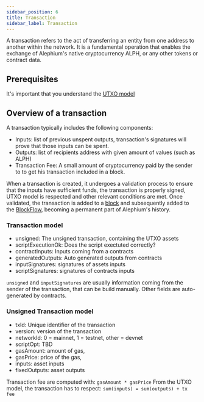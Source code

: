 ```yaml
---
sidebar_position: 6
title: Transaction
sidebar_label: Transaction
---
```


A transaction refers to the act of transferring an entity from one address to another within the network. It is a fundamental operation that enables the exchange of Alephium's native cryptocurrency ALPH, or any other tokens or contract data.

## Prerequisites

It's important that you understand the [UTXO model](/core-tech/stateful-utxo)

## Overview of a transaction

A transaction typically includes the following components:

* Inputs: list of previous unspent outputs, transaction's signatures will prove that those inputs can be spent.
* Outputs: list of recipients address with given amount of values (such as ALPH)
* Transaction Fee: A small amount of cryptocurrency paid by the sender to to get his transaction included in a block.

When a transaction is created, it undergoes a validation process to ensure that the inputs have sufficient funds, the transaction is properly signed, UTXO model is respected and other relevant conditions are met. 
Once validated, the transaction is added to a [block](/core-tech/block) and subsequently added to the [BlockFlow](/core-tech/blockflow-and-sharding), becoming a permanent part of Alephium's history.

### Transaction model
* unsigned: The unsigned transaction, containing the UTXO assets 
* scriptExecutionOk: Does the script exectuted correctly?
* contractInputs: Inputs coming from a contracts
* generatedOutputs: Auto generated outputs from contracts
* inputSignatures: signatures of assets inputs
* scriptSignatures: signatures of contracts inputs


`unsigned` and `inputSignatures` are usually information coming from the sender of the transaction, that can be build manually. Other fields are auto-generated by contracts.

### Unsigned Transaction model
* txId: Unique identifier of the transaction
* version: version of the transaction
* networkId: 0 = mainnet, 1 = testnet, other = devnet
* scriptOpt: TBD
* gasAmount: amount of gas,
* gasPrice: price of the gas,
* inputs: asset inputs
* fixedOutputs: asset outputs

Transaction fee are computed with: `gasAmount * gasPrice`
From the UTXO model, the transaction has to respect: `sum(inputs) = sum(outputs) + tx fee`
